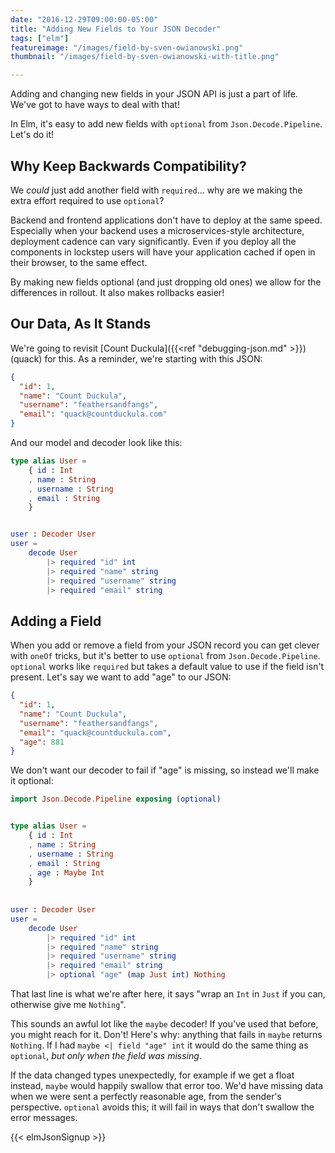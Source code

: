 ```yaml
---
date: "2016-12-29T09:00:00-05:00"
title: "Adding New Fields to Your JSON Decoder"
tags: ["elm"]
featureimage: "/images/field-by-sven-owianowski.png"
thumbnail: "/images/field-by-sven-owianowski-with-title.png"

---
```


Adding and changing new fields in your JSON API is just a part of life.
We've got to have ways to deal with that!

In Elm, it's easy to add new fields with `optional` from `Json.Decode.Pipeline`.
Let's do it!

<!--more-->

## Why Keep Backwards Compatibility?

We *could* just add another field with `required`&hellip; why are we making the extra effort required to use `optional`?

Backend and frontend applications don't have to deploy at the same speed.
Especially when your backend uses a microservices-style architecture, deployment cadence can vary significantly.
Even if you deploy all the components in lockstep users will have your application cached if open in their browser, to the same effect.

By making new fields optional (and just dropping old ones) we allow for the differences in rollout.
It also makes rollbacks easier!

## Our Data, As It Stands

We're going to revisit [Count Duckula]({{<ref "debugging-json.md" >}}) (quack) for this.
As a reminder, we're starting with this JSON:

```json
{
  "id": 1,
  "name": "Count Duckula",
  "username": "feathersandfangs",
  "email": "quack@countduckula.com"
}
```

And our model and decoder look like this:

```elm
type alias User =
    { id : Int
    , name : String
    , username : String
    , email : String
    }


user : Decoder User
user =
    decode User
        |> required "id" int
        |> required "name" string
        |> required "username" string
        |> required "email" string
```

## Adding a Field

When you add or remove a field from your JSON record you can get clever with `oneOf` tricks, but it's better to use `optional` from `Json.Decode.Pipeline`.
`optional` works like `required` but takes a default value to use if the field isn't present.
Let's say we want to add "age" to our JSON:

```json
{
  "id": 1,
  "name": "Count Duckula",
  "username": "feathersandfangs",
  "email": "quack@countduckula.com",
  "age": 881
}
```

We don't want our decoder to fail if "age" is missing, so instead we'll make it optional:

```elm
import Json.Decode.Pipeline exposing (optional)


type alias User =
    { id : Int
    , name : String
    , username : String
    , email : String
    , age : Maybe Int
    }
    
    
user : Decoder User
user =
    decode User
        |> required "id" int
        |> required "name" string
        |> required "username" string
        |> required "email" string
        |> optional "age" (map Just int) Nothing
```

That last line is what we're after here, it says "wrap an `Int` in `Just` if you can, otherwise give me `Nothing`".

This sounds an awful lot like the `maybe` decoder!
If you've used that before, you might reach for it.
Don't!
Here's why: anything that fails in `maybe` returns `Nothing`.
If I had `maybe <| field "age" int` it would do the same thing as `optional`, *but only when the field was missing*.

If the data changed types unexpectedly, for example if we get a float instead, `maybe` would happily swallow that error too.
We'd have missing data when we were sent a perfectly reasonable age, from the sender's perspective.
`optional` avoids this; it will fail in ways that don't swallow the error messages.

{{< elmJsonSignup >}}

